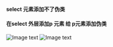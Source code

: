 #### select 元素添加不了伪类 
#### 在select 外层添加p 元素 给 p元素添加伪类

![Image text](https://github.com/wy7365596/Picking-flowers/blob/master/css/images/select.png)
![Image text](https://github.com/wy7365596/Picking-flowers/blob/master/css/images/jiantou.png)
